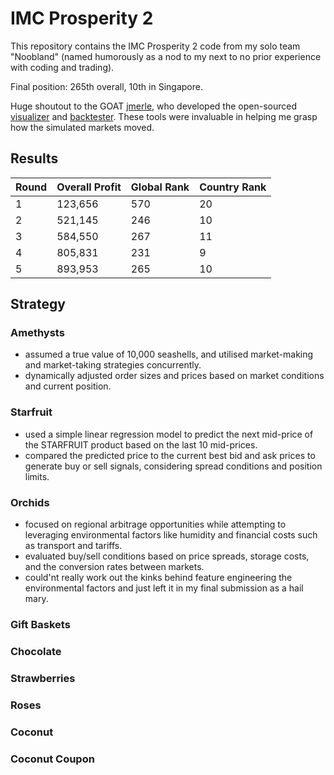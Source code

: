 # IMC Prosperity 2

This repository contains the IMC Prosperity 2 code from my solo team "Noobland" (named humorously as a nod to my next to no prior experience with coding and trading).

Final position: 265th overall, 10th in Singapore.

Huge shoutout to the GOAT [jmerle](https://github.com/jmerle), who developed the open-sourced [visualizer](https://github.com/jmerle/imc-prosperity-2-visualizer) and [backtester](https://github.com/jmerle/imc-prosperity-2-backtester). These tools were invaluable in helping me grasp how the simulated markets moved.

## Results

| Round | Overall Profit | Global Rank | Country Rank |
|-------|----------------|-------------|--------------|
| 1     | 123,656        | 570         | 20           |
| 2     | 521,145        | 246         | 10           |
| 3     | 584,550        | 267         | 11           |
| 4     | 805,831        | 231         | 9            |
| 5     | 893,953        | 265         | 10           |

## Strategy

### Amethysts
- assumed a true value of 10,000 seashells, and utilised market-making and market-taking strategies concurrently.
- dynamically adjusted order sizes and prices based on market conditions and current position.

### Starfruit
- used a simple linear regression model to predict the next mid-price of the STARFRUIT product based on the last 10 mid-prices.
- compared the predicted price to the current best bid and ask prices to generate buy or sell signals, considering spread conditions and position limits.

### Orchids
- focused on regional arbitrage opportunities while attempting to leveraging environmental factors like humidity and financial costs such as transport and tariffs.
- evaluated buy/sell conditions based on price spreads, storage costs, and the conversion rates between markets.
- could'nt really work out the kinks behind feature engineering the environmental factors and just left it in my final submission as a hail mary.

### Gift Baskets

### Chocolate

### Strawberries

### Roses

### Coconut

### Coconut Coupon
